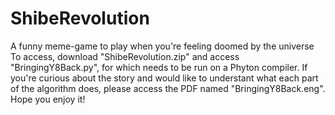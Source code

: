 # ShibeRevolution
A funny meme-game to play when you're feeling  doomed by the universe
To access, download "ShibeRevolution.zip" and access "BringingY8Back.py", for which needs to be run on a Phyton compiler.
If you're curious about the story and would like to understant what each part of the algorithm does, please access the PDF named "BringingY8Back.eng".
Hope you enjoy it!
